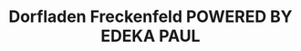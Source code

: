 ---
title: "Dorfladen Freckenfeld POWERED BY EDEKA PAUL"
url: /freckenfeld/dorfladen-freckenfeld-powered-by-edeka-paul/
shop: Lebensmittel
---